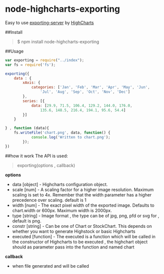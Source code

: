 # node-highcharts-exporting
Easy to use [exporting-server](https://github.com/highslide-software/highcharts.com/tree/master/exporting-server/phantomjs) by [HighCharts](http://www.highcharts.com/component/content/article/2-news/52-serverside-generated-charts)

##Install
> $ npm install node-highcharts-exporting

##Usage
``` javascript
var exporting = require("../index");
var fs = require('fs');

exporting({
    data : {
        xAxis: {
            categories: ['Jan', 'Feb', 'Mar', 'Apr', 'May', 'Jun',
                'Jul', 'Aug', 'Sep', 'Oct', 'Nov', 'Dec']
        },
        series: [{
            data: [29.9, 71.5, 106.4, 129.2, 144.0, 176.0,
                135.6, 148.5, 216.4, 194.1, 95.6, 54.4]
        }]
    }

} , function (data){
    fs.writeFile('chart.png', data, function() {
            console.log('Written to chart.png');
        });
})
```

##how it work
The API is used:
> exporting(options , callback)

**options**
- data [object]       - Highcharts configuration object.
- scale [num]      - A scaling factor for a higher image resolution. Maximum scaling is set to 4x. Remember that the width parameter has a higher precedence over scaling. default is 1
- width [num]       - The exact pixel width of the exported image. Defaults to chart.width or 600px. Maximum width is 2000px.
- type [string]       - Image format , the type can be of jpg, png, pfd or svg for , default is png.
- constr [string]      - Can be one of Chart or StockChart. This depends on whether you want to generate Highstock or basic Highcharts
- executed [function]   - The executed is a function which will be called in the constructor of Highcharts to be executed , the highchart object should  as parameter pass into the function and named chart

**callback**
-  when file generated and will be called


